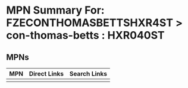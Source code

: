 



# MPN Summary For: FZECONTHOMASBETTSHXR4ST > con-thomas-betts : HXR040ST

## MPNs
  

|MPN|Direct Links|Search Links|
| :--- | :--- | :--- |
||||
